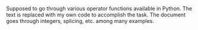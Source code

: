 Supposed to go through various operator functions available in Python. The text is replaced with my own code to accomplish the task. The document goes through integers, splicing, etc. among many examples. 